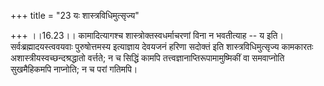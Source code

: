 +++
title = "23 यः शास्त्रविधिमुत्सृज्य"

+++
।।16.23।। कामादित्यागश्च शास्त्रोक्तस्वधर्माचरणां विना न भवतीत्याह -- य
इति। सर्वःब्रह्मादयस्त्ववयवाः पुरुषोत्तमस्य इत्याज्ञाय देवयजनं हरिणा
सदोक्तं इति शास्त्रविधिमुत्सृज्य कामकारतः अशास्त्रीयस्वच्छन्दश्रद्धातो
वर्त्तते; न च सिद्धिं कामपि तत्त्वज्ञानाप्तिरूपामामुष्मिकीं वा
समवाप्नोति सुखमैहिकमपि नाप्नोति; न च परां गतिमपि।
